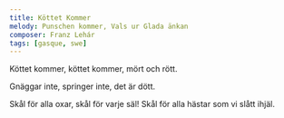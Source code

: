 ```yaml
---
title: Köttet Kommer
melody: Punschen kommer, Vals ur Glada änkan
composer: Franz Lehár
tags: [gasque, swe]
---
```


Köttet kommer, köttet kommer,
mört och rött.

Gnäggar inte, springer inte,
det är dött.

Skål för alla oxar, skål för varje säl!
Skål för alla hästar som vi slått ihjäl.
